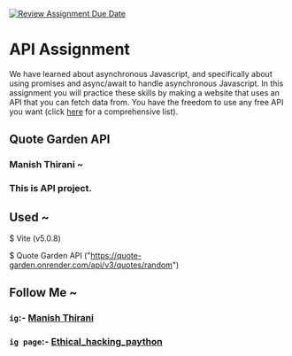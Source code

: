 [![Review Assignment Due Date](https://classroom.github.com/assets/deadline-readme-button-24ddc0f5d75046c5622901739e7c5dd533143b0c8e959d652212380cedb1ea36.svg)](https://classroom.github.com/a/mNBfRTjo)
# API Assignment

We have learned about asynchronous Javascript, and specifically about using promises and async/await to handle asynchronous Javascript. In this assignment you will practice these skills by making a website that uses an API that you can fetch data from. You have the freedom to use any free API you want (click [here](https://github.com/public-apis/public-apis?tab=readme-ov-file) for a comprehensive list).


## Quote Garden API
### Manish Thirani ~

### This is API project.

## Used ~
$ Vite (v5.0.8)

$ Quote Garden API ("https://quote-garden.onrender.com/api/v3/quotes/random")

## Follow Me ~
### `ig`:- [Manish Thirani](https://www.instagram.com/manish_heroisgreat_20/)
### `ig page`:- [Ethical_hacking_paython](https://www.instagram.com/ethical_hacking_python)
